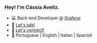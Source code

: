 ### Hey! I'm Cássia Aveliz. 

- 💻 Back-end Developer @ [Grafeno](https://www.grafeno.digital/)
- 📧 [Let's talk!](mailto:cassia.avelizr@gmail.com)
- 👋 [Let's connect!](https://www.linkedin.com/in/cassiaveliz/)
- 💬 Portuguese | English | Italian | Spanish
